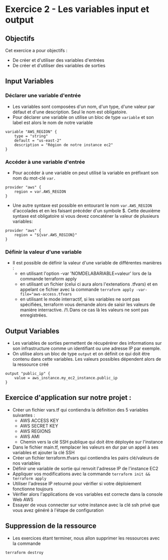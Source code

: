 # Exercice 2 - Les variables input et output

## Objectifs

Cet exercice a pour objectifs : 
* De créer et d'utiliser des variables d'entrées
* De créer et d'utiliser des variables de sorties


## Input Variables

### Déclarer une variable d'entrée
* Les variables sont composées d'un nom, d'un type, d'une valeur par défaut et d'une description. Seul le nom est obligatoire.
* Pour déclarer une variable on utilise un bloc de type `variable` et son label est alors le nom de notre variable
```
variable "AWS_REGION" {
    type = "string"
    default = "us-east-2"
    description = "Région de notre instance ec2"
}
```

### Accéder à une variable d'entrée
* Pour accéder à une variable on peut utilisé la variable en préfixant son nom du mot-clé `var.`
```
provider "aws" {
    region = var.AWS_REGION
}
```
* Une autre syntaxe est possible en entourant le nom `var.AWS_REGION` d'accolades et en les faisant précéder d'un symbole $. Cette deuxième syntaxe est obligatoire si vous devez concaténer la valeur de plusieurs variables:
```
provider "aws" {
    region = "${var.AWS_REGION}"
}
```

### Définir la valeur d'une variable

* Il est possible de définir la valeur d'une variable de différentes manières :
    * en utilisant l'option -var 'NOMDELABARIABLE=valeur' lors de la commande terraform apply
    * en utilisant un fichier (celui ci aura alors l'extenations .tfvars) et en appelant ce fichier avec la commande `terraform apply -var-file="aws-access.tfvars`
    * en utilisant le mode interractif, si les variables ne sont pas spécifiées, terraform vous demande alors de saisir les valeurs de manière interractive. /!\ Dans ce cas là les valeurs ne sont pas enregistrées.

## Output Variables 

* Les variables de sorties permettent de récupérérer des informations sur son infrastructure comme un identifiant ou une adresse IP par exemple.
* On utilise alors un bloc de type `output` et on définit ce qui doit être contenu dans cette variables. Les valeurs possibles dépendent alors de la ressource créé
```
output "public_ip" {
    value = aws_instance.my_ec2_instance.public_ip
}
```

## Exercice d'application sur notre projet :

* Créer un fichier vars.tf qui contiendra la définition des 5 variables suivantes : 
    * AWS ACCESS KEY
    * AWS SECRET KEY
    * AWS REGIONS
    * AWS AMI 
    * Chemin vers la clé SSH publique qui doit être déployée sur l'instance
* Dans le fichier main.tf, remplacer les valeurs en dur par un appel à ses variables et ajouter la clé SSH
* Créer un fichier terraform.tfvars qui contiendra les pairs clé/valeurs de nos variables
* Définir une variable de sortie qui renvoit l'adresse IP de l'instance EC2 
* Appliquer vos modifications avec la commande `terraform init && terraform apply`
* Utiliser l'adresse IP retourné pour vérifier si votre déploiement fonctionne toujours
* Vérifier alors l'applications de vos variables est correcte dans la console Web AWS
* Essayer de vous connecter sur votre instance avec la clé ssh privé que vous avez généré à l'étape de configuration

## Suppression de la ressource
* Les exercices étant terminer, nous allon supprimer les ressources avec la commande 
```
terraform destroy
```
